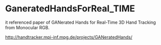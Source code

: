 # GaneratedHandsForReal_TIME
it referenced paper of GANerated Hands for Real-Time 3D Hand Tracking from Monocular RGB.

http://handtracker.mpi-inf.mpg.de/projects/GANeratedHands/
